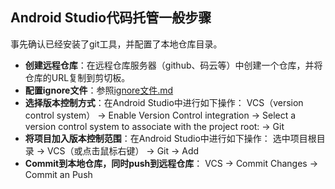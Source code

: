## Android Studio代码托管一般步骤

事先确认已经安装了git工具，并配置了本地仓库目录。

* **创建远程仓库**：在远程仓库服务器（github、码云等）中创建一个仓库，并将仓库的URL复制到剪切板。
* **配置ignore文件**：参照[ignore文件.md](ignore文件.md)
* **选择版本控制方式**：在Android Studio中进行如下操作：
VCS（version control system）
-> Enable Version Control integration
-> Select a version control system to associate with the project root:
-> Git
* **将项目加入版本控制范围**：在Android Studio中进行如下操作：
选中项目根目录
-> VCS（或点击鼠标右键）
-> Git
-> Add
* **Commit到本地仓库，同时push到远程仓库**：
VCS
-> Commit Changes
-> Commit an Push
